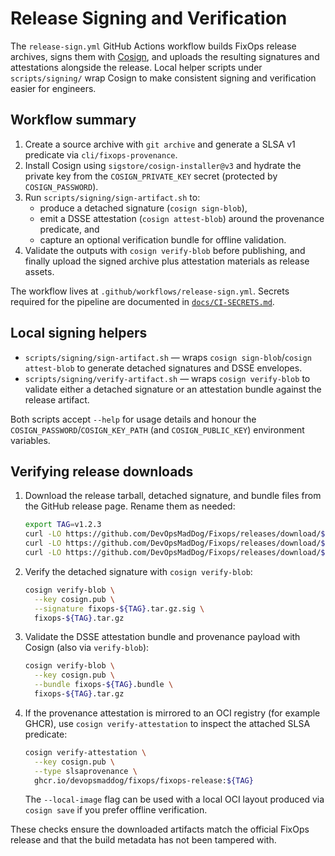 # Release Signing and Verification

The `release-sign.yml` GitHub Actions workflow builds FixOps release archives, signs them with
[Cosign](https://github.com/sigstore/cosign), and uploads the resulting signatures and
attestations alongside the release. Local helper scripts under `scripts/signing/` wrap Cosign to
make consistent signing and verification easier for engineers.

## Workflow summary

1. Create a source archive with `git archive` and generate a SLSA v1 predicate via
   `cli/fixops-provenance`.
2. Install Cosign using `sigstore/cosign-installer@v3` and hydrate the private key from the
   `COSIGN_PRIVATE_KEY` secret (protected by `COSIGN_PASSWORD`).
3. Run `scripts/signing/sign-artifact.sh` to:
   - produce a detached signature (`cosign sign-blob`),
   - emit a DSSE attestation (`cosign attest-blob`) around the provenance predicate, and
   - capture an optional verification bundle for offline validation.
4. Validate the outputs with `cosign verify-blob` before publishing, and finally upload the
   signed archive plus attestation materials as release assets.

The workflow lives at `.github/workflows/release-sign.yml`. Secrets required for the pipeline are
documented in [`docs/CI-SECRETS.md`](CI-SECRETS.md).

## Local signing helpers

* `scripts/signing/sign-artifact.sh` — wraps `cosign sign-blob`/`cosign attest-blob` to generate
  detached signatures and DSSE envelopes.
* `scripts/signing/verify-artifact.sh` — wraps `cosign verify-blob` to validate either a detached
  signature or an attestation bundle against the release artifact.

Both scripts accept `--help` for usage details and honour the `COSIGN_PASSWORD`/`COSIGN_KEY_PATH`
(and `COSIGN_PUBLIC_KEY`) environment variables.

## Verifying release downloads

1. Download the release tarball, detached signature, and bundle files from the GitHub release
   page. Rename them as needed:

   ```bash
   export TAG=v1.2.3
   curl -LO https://github.com/DevOpsMadDog/Fixops/releases/download/${TAG}/fixops-${TAG}.tar.gz
   curl -LO https://github.com/DevOpsMadDog/Fixops/releases/download/${TAG}/fixops-${TAG}.tar.gz.sig
   curl -LO https://github.com/DevOpsMadDog/Fixops/releases/download/${TAG}/fixops-${TAG}.bundle
   ```

2. Verify the detached signature with `cosign verify-blob`:

   ```bash
   cosign verify-blob \
     --key cosign.pub \
     --signature fixops-${TAG}.tar.gz.sig \
     fixops-${TAG}.tar.gz
   ```

3. Validate the DSSE attestation bundle and provenance payload with Cosign (also via
   `verify-blob`):

   ```bash
   cosign verify-blob \
     --key cosign.pub \
     --bundle fixops-${TAG}.bundle \
     fixops-${TAG}.tar.gz
   ```

4. If the provenance attestation is mirrored to an OCI registry (for example GHCR), use
   `cosign verify-attestation` to inspect the attached SLSA predicate:

   ```bash
   cosign verify-attestation \
     --key cosign.pub \
     --type slsaprovenance \
     ghcr.io/devopsmaddog/fixops/fixops-release:${TAG}
   ```

   The `--local-image` flag can be used with a local OCI layout produced via `cosign save` if you
   prefer offline verification.

These checks ensure the downloaded artifacts match the official FixOps release and that the build
metadata has not been tampered with.
